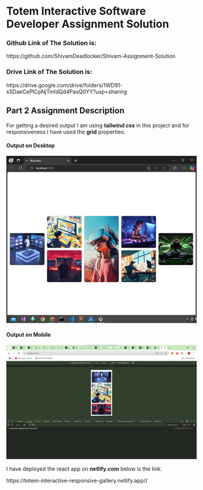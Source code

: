 # Totem Interactive Software Developer Assignment Solution

<h3>Github Link of The Solution is:  </h3>
  <link>https://github.com/ShivamDeadlocker/Shivam-Assignment-Solution<link> 
  
<h3>Drive Link of The Solution is:  </h3>
  <link>https://drive.google.com/drive/folders/1WD91-sSDaeCePlCpNjTmIdQd4PasQ0YY?usp=sharing<link> 

<h2>Part 2 Assignment Description</h2>
<p>For getting a desired output I am using <b>tailwind css</b> in this project and for responsiveness I have used the <b>grid</b> properties.</p>

<h4>Output on Desktop</h4>
<img src="Part 2 - Solution Output/DesktopOutput.png">

<h4>Output on Mobile</h4>
<img src="Part 2 - Solution Output/Mobile_Output.png">

<p>I have deployed the react app on <b>netlify.com</b> below is the link.</p>
<link>https://totem-interactive-responsive-gallery.netlify.app//</link>


  
